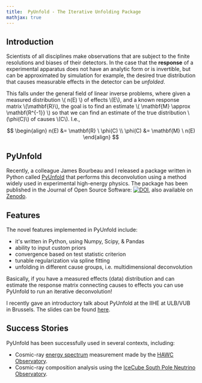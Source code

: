 ```yaml
---
title:  PyUnfold - The Iterative Unfolding Package
mathjax: true
---
```


## Introduction
Scientists of all disciplines make observations that are subject to the finite
resolutions and biases of their detectors.
In the case that the **response** of a experimental apparatus does not have
an analytic form or is invertible, but can be approximated by simulation for example,
the desired true distribution that causes measurable effects in the detector
can be *unfolded*.

This falls under the general field of linear inverse problems, where given a measured
distribution \\( n(E) \\) of effects \\(E\\), and a known response matrix \\(\mathbf{R}\\),
the goal is to find an estimate \\( \mathbf{M} \approx \mathbf{R^{-1}} \\) so that we can
find an estimate of the true distribution \\(\phi(C)\\) of causes \\(C\\).
I.e.,

$$
\begin{align}
  n(E) &= \mathbf{R} \ \phi(C) \\
  \phi(C) &= \mathbf{M} \ n(E)
\end{align}
$$

## PyUnfold
Recently, a colleague James Bourbeau and I released a package written in Python called 
[PyUnfold](https://jrbourbeau.github.io/pyunfold/index.html)
that performs this deconvolution using a method widely used in experimental high-energy physics.
The package has been published in the Journal of Open Source Software: 
[![DOI](http://joss.theoj.org/papers/10.21105/joss.00741/status.svg)](https://doi.org/10.21105/joss.00741),
also available on [Zenodo](https://zenodo.org/record/1258211).




## Features
The novel features implemented in PyUnfold include:
- it's written in Python, using Numpy, Scipy, & Pandas
- ability to input custom priors
- convergence based on test statistic criterion
- tunable regularization via spline fitting
- unfolding in different cause groups, i.e. multidimensional deconvolution

Basically, if you have a measured effects (data) distribution and can estimate 
the response matrix connecting causes to effects you can use PyUnfold to run an
iterative deconvolution!


I recently gave an introductory talk about PyUnfold at the IIHE at ULB/VUB in Brussels.
The slides can be found [here](https://zhampel.github.io/intro-pyunfold-iihe/).


## Success Stories
PyUnfold has been successfully used in several contexts, including:
- Cosmic-ray [energy spectrum](https://doi.org/10.1103/PhysRevD.96.122001) measurement 
made by the [HAWC Observatory](https://www.hawc-observatory.org/).
- Cosmic-ray composition analysis using the [IceCube South Pole Neutrino Observatory](https://icecube.wisc.edu/).
